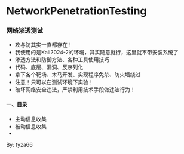 # NetworkPenetrationTesting
### 网络渗透测试

- 攻与防其实一直都存在！
- 我使用的是Kali2024-2的环境，其实随意就行，这里就不带安装系统了
- 渗透方法和防御方法、各种工具使用技巧
- 代码、底层、漏洞、反序列化
- 拿下各个靶场、木马开发、实现程序免杀、防火墙绕过
- 注意！只可以在测试环境下实验！
- 破坏网络安全违法，严禁利用技术手段做违法行为！

#### 一、目录

- 主动信息收集
- 被动信息收集
- 

By: tyza66
